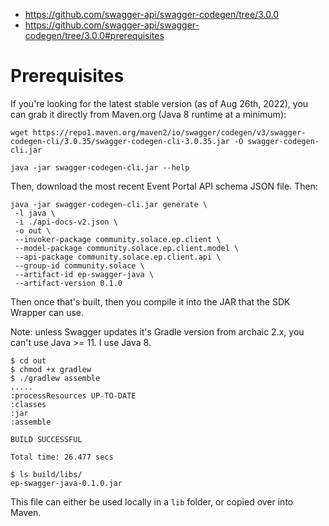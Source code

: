 - https://github.com/swagger-api/swagger-codegen/tree/3.0.0
- https://github.com/swagger-api/swagger-codegen/tree/3.0.0#prerequisites

# Prerequisites
If you're looking for the latest stable version (as of Aug 26th, 2022), you can grab it directly from Maven.org (Java 8 runtime at a minimum):

```
wget https://repo1.maven.org/maven2/io/swagger/codegen/v3/swagger-codegen-cli/3.0.35/swagger-codegen-cli-3.0.35.jar -O swagger-codegen-cli.jar

java -jar swagger-codegen-cli.jar --help
```

Then, download the most recent Event Portal API schema JSON file.  Then:

```
java -jar swagger-codegen-cli.jar generate \
 -l java \
 -i ./api-docs-v2.json \
 -o out \
 --invoker-package community.solace.ep.client \
 --model-package community.solace.ep.client.model \
 --api-package community.solace.ep.client.api \
 --group-id community.solace \
 --artifact-id ep-swagger-java \
 --artifact-version 0.1.0
```


Then once that's built, then you compile it into the JAR that the SDK Wrapper can use.

Note: unless Swagger updates it's Gradle version from archaic 2.x, you can't use Java >= 11.  I use Java 8.

```
$ cd out
$ chmod +x gradlew
$ ./gradlew assemble
.....
:processResources UP-TO-DATE
:classes
:jar
:assemble

BUILD SUCCESSFUL

Total time: 26.477 secs

$ ls build/libs/
ep-swagger-java-0.1.0.jar
```

This file can either be used locally in a `lib` folder, or copied over into Maven.
